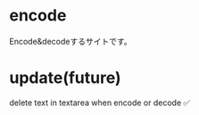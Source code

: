 # encode
Encode&amp;decodeするサイトです。
# update(future)
delete text in textarea when encode or decode ✅


